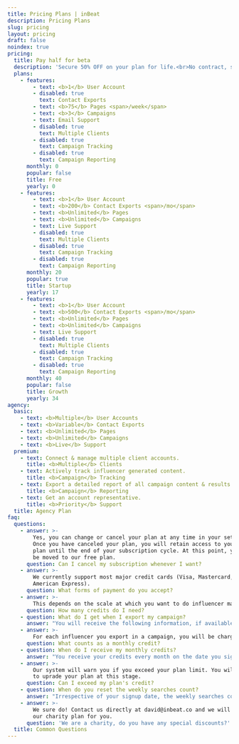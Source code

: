 ```yaml
---
title: Pricing Plans | inBeat
description: Pricing Plans
slug: pricing
layout: pricing
draft: false
noindex: true
pricing:
  title: Pay half for beta
  description: 'Secure 50% OFF on your plan for life.<br>No contract, setup or hidden fees.'
  plans:
    - features:
        - text: <b>1</b> User Account
        - disabled: true
          text: Contact Exports
        - text: <b>75</b> Pages <span>/week</span>
        - text: <b>3</b> Campaigns
        - text: Email Support
        - disabled: true
          text: Multiple Clients
        - disabled: true
          text: Campaign Tracking
        - disabled: true
          text: Campaign Reporting
      monthly: 0
      popular: false
      title: Free
      yearly: 0
    - features:
        - text: <b>1</b> User Account
        - text: <b>200</b> Contact Exports <span>/mo</span>
        - text: <b>Unlimited</b> Pages
        - text: <b>Unlimited</b> Campaigns
        - text: Live Support
        - disabled: true
          text: Multiple Clients
        - disabled: true
          text: Campaign Tracking
        - disabled: true
          text: Campaign Reporting
      monthly: 20
      popular: true
      title: Startup
      yearly: 17
    - features:
        - text: <b>1</b> User Account
        - text: <b>500</b> Contact Exports <span>/mo</span>
        - text: <b>Unlimited</b> Pages
        - text: <b>Unlimited</b> Campaigns
        - text: Live Support
        - disabled: true
          text: Multiple Clients
        - disabled: true
          text: Campaign Tracking
        - disabled: true
          text: Campaign Reporting
      monthly: 40
      popular: false
      title: Growth
      yearly: 34
agency:
  basic:
    - text: <b>Multiple</b> User Accounts
    - text: <b>Variable</b> Contact Exports
    - text: <b>Unlimited</b> Pages
    - text: <b>Unlimited</b> Campaigns
    - text: <b>Live</b> Support
  premium:
    - text: Connect & manage multiple client accounts.
      title: <b>Multiple</b> Clients
    - text: Actively track influencer generated content.
      title: <b>Campaign</b> Tracking
    - text: Export a detailed report of all campaign content & results.
      title: <b>Campaign</b> Reporting
    - text: Get an account representative.
      title: <b>Priority</b> Support
  title: Agency Plan
faq:
  questions:
    - answer: >-
        Yes, you can change or cancel your plan at any time in your settings.
        Once you have canceled your plan, you will retain access to your premium
        plan until the end of your subscription cycle. At this point, you will
        be moved to our free plan.
      question: Can I cancel my subscription whenever I want?
    - answer: >-
        We currently support most major credit cards (Visa, Mastercard, and
        American Express).
      question: What forms of payment do you accept?
    - answer: >-
        This depends on the scale at which you want to do influencer marketing. Think about how many influencers you want to work with and how many you will need to contact. Our experience is that 200 credits is enough for 1 campaign per month.
      question: How many credits do I need?
    - question: What do I get when I export my campaign?
      answer: "You will receive the following information, if available: Handle, Email, Profile URL, Language, Followers, Engagement, Topics, Website."
    - answer: >-
        For each influencer you export in a campaign, you will be charged 1 credit. If the influencer does not have an email linked to it, you will not be charged. If you export the same influencer in multiple campaigns, you will only be charged once. If you're on the Free Plan, you still can't export contacts without email.
      question: What counts as a monthly credit?
    - question: When do I receive my monthly credits?
      answer: "You receive your credits every month on the date you signed up for your paid plan. If you upgrade your plan, you immediately receive the number of credits of the new plan."
    - answer: >-
        Our system will warn you if you exceed your plan limit. You will be able
        to uprade your plan at this stage.
      question: Can I exceed my plan's credit?
    - question: When do you reset the weekly searches count?
      answer: "Irrespective of your signup date, the weekly searches count is reset every Sunday, at 11:59PM EST."
    - answer: >-
        We sure do! Contact us directly at david@inbeat.co and we will unlock
        our charity plan for you.
      question: 'We are a charity, do you have any special discounts?'
  title: Common Questions
---
```


